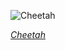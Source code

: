 
![Cheetah](https://upload.wikimedia.org/wikipedia/commons/thumb/2/2c/Cheetah_%28Acinonyx_jubatus%29_cub.jpg/525px-Cheetah_%28Acinonyx_jubatus%29_cub.jpg)

*[Cheetah](https://wikipedia.org/wiki/File:Cheetah_(Acinonyx_jubatus)_cub.jpg)*
